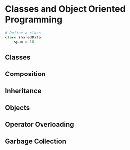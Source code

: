 # Classes and Object Oriented Programming

```py
# Define a class
class SharedData:
    spam = 10
```
## Classes
## Composition
## Inheritance
## Objects
## Operator Overloading
## Garbage Collection

